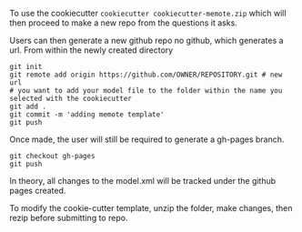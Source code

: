 To use the cookiecutter
`
cookiecutter cookiecutter-memote.zip
`
which will then proceed to make a new repo from the questions it asks. 

Users can then generate a new github repo no github, which generates a url. From within the newly created directory

```
git init 
git remote add origin https://github.com/OWNER/REPOSITORY.git # new url
# you want to add your model file to the folder within the name you selected with the cookiecutter
git add .
git commit -m 'adding memote template'
git push
```

Once made, the user will still be required to generate a gh-pages branch. 

```
git checkout gh-pages
git push
```

In theory, all changes to the model.xml will be tracked under the github pages created. 

To modify the cookie-cutter template, unzip the folder, make changes, then rezip before submitting to repo. 